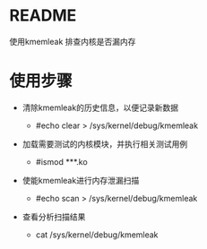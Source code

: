 # README

使用kmemleak 排查内核是否漏内存

# 使用步骤

* 清除kmemleak的历史信息，以便记录新数据

    * #echo clear > /sys/kernel/debug/kmemleak

* 加载需要测试的内核模块，并执行相关测试用例

    * #ismod ***.ko

* 使能kmemleak进行内存泄漏扫描

    * #echo scan > /sys/kernel/debug/kmemleak

* 查看分析扫描结果

    * cat /sys/kernel/debug/kmemleak